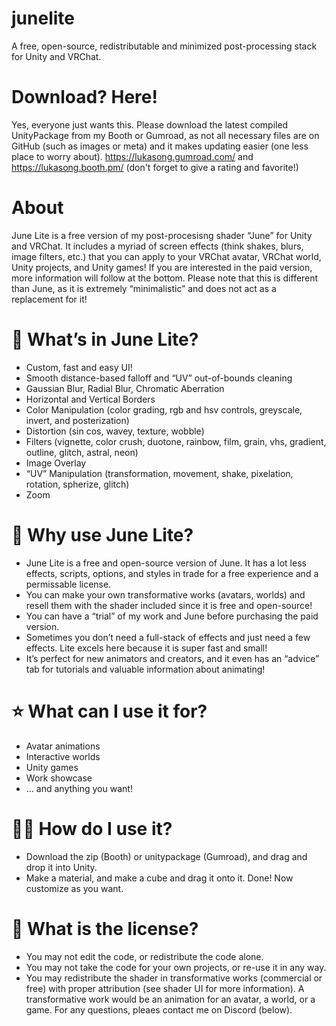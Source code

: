 # junelite
A free, open-source, redistributable and minimized post-processing stack for Unity and VRChat.

#  Download? Here!
Yes, everyone just wants this. Please download the latest compiled UnityPackage from my Booth or Gumroad, as not all necessary files are on GitHub (such as images or meta) and it makes updating easier (one less place to worry about). https://lukasong.gumroad.com/ and https://lukasong.booth.pm/ (don't forget to give a rating and favorite!)

# About
June Lite is a free version of my post-procesisng shader “June” for Unity and VRChat. It includes a myriad of screen effects (think shakes, blurs, image filters, etc.) that you can apply to your VRChat avatar, VRChat world, Unity projects, and Unity games! If you are interested in the paid version, more information will follow at the bottom. Please note that this is different than June, as it is extremely “minimalistic” and does not act as a replacement for it!

# 🥺 What’s in June Lite?
- Custom, fast and easy UI!
- Smooth distance-based falloff and “UV” out-of-bounds cleaning
- Gaussian Blur, Radial Blur, Chromatic Aberration
- Horizontal and Vertical Borders
- Color Manipulation (color grading, rgb and hsv controls, greyscale, invert, and posterization)
- Distortion (sin cos, wavey, texture, wobble)
- Filters (vignette, color crush, duotone, rainbow, film, grain, vhs, gradient, outline, glitch, astral, neon)
- Image Overlay
- “UV” Manipulation (transformation, movement, shake, pixelation, rotation, spherize, glitch)
- Zoom

# 💎 Why use June Lite?
- June Lite is a free and open-source version of June. It has a lot less effects, scripts, options, and styles in trade for a free experience and a permissable license.
- You can make your own transformative works (avatars, worlds) and resell them with the shader included since it is free and open-source!
- You can have a “trial” of my work and June before purchasing the paid version.
- Sometimes you don’t need a full-stack of effects and just need a few effects. Lite excels here because it is super fast and small!
- It’s perfect for new animators and creators, and it even has an “advice” tab for tutorials and valuable information about animating!

# ⭐ What can I use it for?
- Avatar animations
- Interactive worlds
- Unity games
- Work showcase
- ... and anything you want!

# 😵‍💫 How do I use it?
- Download the zip (Booth) or unitypackage (Gumroad), and drag and drop it into Unity.
- Make a material, and make a cube and drag it onto it. Done! Now customize as you want.

# 📝 What is the license? 
- You may not edit the code, or redistribute the code alone.
- You may not take the code for your own projects, or re-use it in any way.
- You may redistribute the shader in transformative works (commercial or free) with proper attribution (see shader UI for more information). A transformative work would be an animation for an avatar, a world, or a game. For any questions, pleaes contact me on Discord (below).

